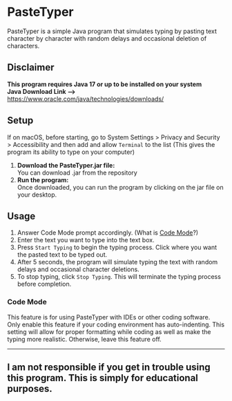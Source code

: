 # PasteTyper

PasteTyper is a simple Java program that simulates typing by pasting text character by character with random delays and occasional deletion of characters.

## Disclaimer
**This program requires Java 17 or up to be installed on your system<br>Java Download Link -->** https://www.oracle.com/java/technologies/downloads/

## Setup

If on macOS, before starting, go to System Settings > Privacy and Security > Accessibility and then add and allow `Terminal` to the list (This gives the program its ability to type on your computer)

1. **Download the PasteTyper.jar file:**<br>You can download .jar from the repository
2. **Run the program:**<br>Once downloaded, you can run the program by clicking on the jar file on your desktop.

## Usage<br>

1. Answer Code Mode prompt accordingly. (What is [Code Mode](#code-mode)?)
2. Enter the text you want to type into the text box.
3. Press `Start Typing` to begin the typing process. Click where you want the pasted text to be typed out.
4. After 5 seconds, the program will simulate typing the text with random delays and occasional character deletions.
5. To stop typing, click `Stop Typing`. This will terminate the typing process before completion. 


### Code Mode
This feature is for using PasteTyper with IDEs or other coding software. Only enable this feature if your coding environment has auto-indenting. This setting will allow for proper formatting while coding as well as make the typing more realistic. Otherwise, leave this feature off. 

-----------------------------------------------------------------------

## I am not responsible if you get in trouble using this program. This is simply for educational purposes.
